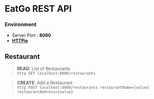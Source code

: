 # EatGo REST API

### Environment

- Server Port : **8080**
- [**HTTPie**](https://httpie.org/#installation)

## Restaurant

> **READ**: List of Restaurants  
> `http GET localhost:8080/restaurants`

> **CREATE**: Add a Restaurant  
> `http POST localhost:8080/restaurants restaurantName={value} restaurantAddress={value}`
